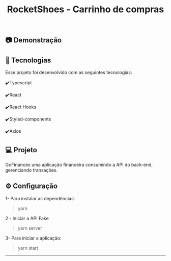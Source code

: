 <h1 align="center">
   RocketShoes - Carrinho de compras
</h1>

<br>

## :camera: Demonstração

<!-- ![gif](github/GoFinances.gif)
![png1](github/dashboardD.png)
![png2](github/dashboardL.png)
![png3](github/importD.png)
![png4](github/importL.png) -->

## :rocket: Tecnologias

Esse projeto foi desenvolvido com as seguintes tecnologias:

✔️Typescript

✔️React

✔️React Hooks

✔️Styled-components

✔️Axios


## 💻 Projeto

GoFinances uma aplicação financeira consumindo a API do back-end, gerenciando transações.

## ⚙ Configuração

1- Para instalar as dependências:
> yarn

2 - Iniciar a API Fake
> yarn server

3- Para iniciar a aplicação:
> yarn start



---


